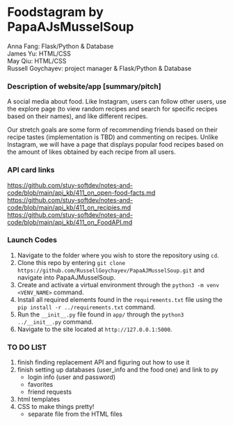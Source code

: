 # Foodstagram by PapaAJsMusselSoup
Anna Fang: Flask/Python & Database  
James Yu: HTML/CSS  
May Qiu: HTML/CSS  
Russell Goychayev: project manager &  Flask/Python & Database  

### Description of website/app [summary/pitch]
A social media about food. Like Instagram, users can follow other users, use the explore page (to view random recipes and search for specific recipes based on their names), and like different recipes. 

Our stretch goals are some form of recommending friends based on their recipe tastes (implementation is TBD) and commenting on recipes. Unlike Instagram, we will have a page that displays popular food recipes based on the amount of likes obtained by each recipe from all users.

### API card links
https://github.com/stuy-softdev/notes-and-code/blob/main/api_kb/411_on_open-food-facts.md  
https://github.com/stuy-softdev/notes-and-code/blob/main/api_kb/411_on_recipies.md  
https://github.com/stuy-softdev/notes-and-code/blob/main/api_kb/411_on_FoodAPI.md  

### Launch Codes
1) Navigate to the folder where you wish to store the repository using `cd`. 
2) Clone this repo by entering `git clone https://github.com/RussellGoychayev/PapaAJMusselSoup.git` and navigate into PapaAJMusselSoup. 
3) Create and activate a virtual environment through the `python3 -m venv <VENV_NAME>` command. 
5) Install all required elements found in the `requirements.txt` file using the `pip install -r ../requirements.txt` command.  
4) Run the `__init__.py` file found in `app/` through the `python3 ../__init__.py` command. 
5) Navigate to the site located at `http://127.0.0.1:5000`. 

### TO DO LIST 
1) finish finding replacement API and figuring out how to use it 
2) finish setting up databases (user_info and the food one) and link to py
    - login info (user and password)
    - favorites 
    - friend requests 
3) html templates
4) CSS to make things pretty! 
    - separate file from the HTML files
